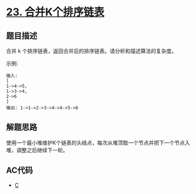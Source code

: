 # [23. 合并K个排序链表](https://leetcode-cn.com/problems/merge-k-sorted-lists)

## 题目描述

合并 k 个排序链表，返回合并后的排序链表。请分析和描述算法的复杂度。

示例:

    输入:
    [
    1->4->5,
    1->3->4,
    2->6
    ]
    输出: 1->1->2->3->4->4->5->6

## 解题思路

使用一个最小堆维护K个链表的头结点，每次从堆顶取一个节点并把下一个节点入堆，调整之后继续下一轮。

## AC代码

- [C](23.c)
